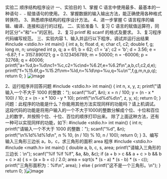 实验二 顺序结构程序设计
一、实验目的
1、掌握 C 语言中使用最多、最基本的一种语句﹣﹣赋值语句的使用。
2、掌握数据的输入输出方法，能正确使用各种格式转换符。
3、熟悉顺序结构的程序设计方法。
4、进一步掌握 C 语言程序的编辑、编译、连接和运行的过程。
二、实验准备
1、复习 C 语言的赋值运算符，同时区分“=”和“==”的区别。
2、复习 printf 和 scanf 的格式及要求。
3、复习程序代码编写规范。
三、实验内容
1、输入并运行以下程序，调试并运行出结果
#include <stdio.h>
int main()
{
	int a, b;
	float d, e;
	char c1, c2;
	double f, g;
	long m, n;
	unsigned int p, q;
	a = 61; b = 62;
	c1 = 'a'; c2 = 'b';
	d = 3.56; e = -6.87;
	f = 3157.890121; g = 0.123456789;
	m = 50000; n = -60006;
	p = 32768; q = 40006;
	printf("a=%d,b=%d\nc1=%c,c2=%c\nd=%6.2f,e=%6.2f\n",a,b,c1,c2,d,e);
	printf("f=%15.6f,g=%15.2f\nm=%ld,n=%1d\np=%u,q=%u\n'",f,g,m,n,p,q);
	return 0;
}
![image](https://github.com/user-attachments/assets/f9e20e10-db59-497d-8253-2fdbb473d3f7)

2、运行程序并回答问题
#include <stdio.h>
int main()
{
	int n, x, y, z;
	printf("请输入一个不大于 1000 的整数：");
	scanf("%d", &n);
	x = n / 100;
	y = (n - x * 100) / 10;
	z = (n - x * 100 - y * 10);
	printf("\n%d%d%d\n", z, y, x); 
	return 0;
}
问题：此程序的功能是什么？你能用其他方法实现同样的功能吗？请上机调试。
这段代码的功能是将用户输入的一个不大于1000的整数分解成个位、十位和百位上的数字，并按照个位、十位、百位的顺序打印出来。
除了上面这种方法，还有一种可以实现同样的功能，如下:
#include <stdio.h>
int main() {
    int n;
    printf("请输入一个不大于 1000 的整数：");
    scanf("%d", &n);
    printf("\n%1d%1d%1d\n", n % 10, (n / 10) % 10, n / 100);
    return 0;
}
3、编写输入三角形三边长 a，b，c，求三角形的面积 area 程序
#include <stdio.h> 
#include <math.h> 
int main() {
	double a, b, c, s, area;
	printf("请输入三角形的三边长：\n");
	scanf("%lf %lf %lf", &a, &b, &c);
	if (a + b > c && a + c > b && b + c > a) {
		s = (a + b + c) / 2.0;
		area = sqrt(s * (s - a) * (s - b) * (s - c));
		printf("三角形面积为：%lf\n", area);
	}
	else {
		printf("这不是一个三角形。\n");
	}
	return 0;
}![image](https://github.com/user-attachments/assets/e9491242-6d82-479a-a266-bd36a2277c56)
